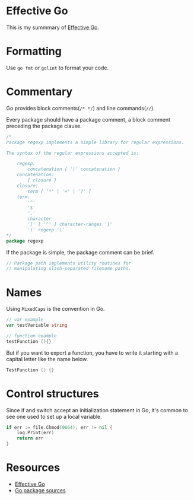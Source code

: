 # Effective Go

This is my summmary of [Effective Go](https://golang.org/doc/effective_go.html).

# Formatting

Use `go fmt` or `golint` to format your code.

# Commentary

Go provides block comments(`/* */`) and line commands(`//`).

Every package should have a package comment, a block comment preceding the package clause.

```go
/*
Package regexp implements a simple library for regular expressions.

The syntax of the regular expressions accepted is:

    regexp:
        concatenation { '|' concatenation }
    concatenation:
        { closure }
    closure:
        term [ '*' | '+' | '?' ]
    term:
        '^'
        '$'
        '.'
        character
        '[' [ '^' ] character-ranges ']'
        '(' regexp ')'
*/
package regexp
```

If the package is simple, the package comment can be brief.

```go
// Package path implements utility routines for
// manipulating slash-separated filename paths.
```

# Names

Using `MixedCaps` is the convention in Go.

```go
// var example
var testVariable string

// function example
testFunction (){}
```

But if you want to export a function, you have to write it starting with a capital letter like the name below.

```go
TestFunction () {}
```

# Control structures

Since if and switch accept an initialization statement in Go, it's common to see one used to set up a local variable.

```go
if err := file.Chmod(0664); err != nil {
    log.Print(err)
    return err
}
```

# Resources

- [Effective Go](https://golang.org/doc/effective_go.html)
- [Go package sources](https://golang.org/src/)
